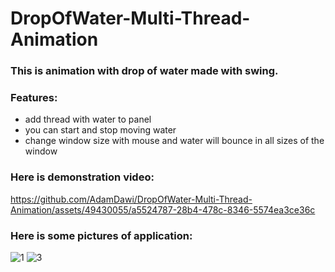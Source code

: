 # DropOfWater-Multi-Thread-Animation

### This is animation with drop of water made with swing.
### Features:
- add thread with water to panel
- you can start and stop moving water
- change window size with mouse and water will bounce in all sizes of the window

### Here is demonstration video:

https://github.com/AdamDawi/DropOfWater-Multi-Thread-Animation/assets/49430055/a5524787-28b4-478c-8346-5574ea3ce36c

### Here is some pictures of application:
![1](https://github.com/AdamDawi/DropOfWater-Multi-Thread-Animation/assets/49430055/d64a39f0-de82-4683-81ce-cb3e68075ab0)
![3](https://github.com/AdamDawi/DropOfWater-Multi-Thread-Animation/assets/49430055/549aeef5-ab48-4c1a-b837-bba7b2f06cf4)
